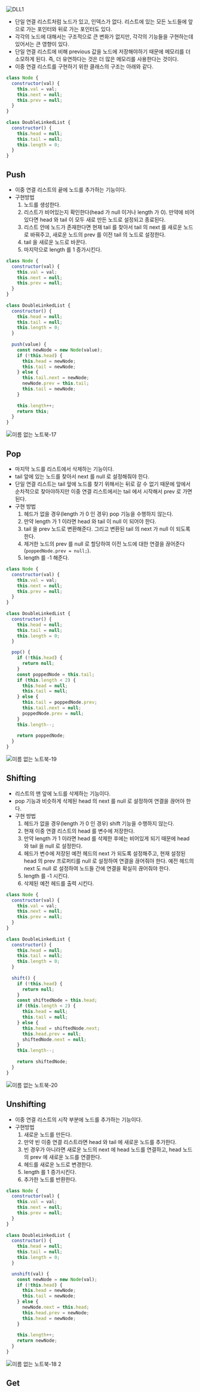 ![DLL1](https://github.com/choidoorim/TIL/assets/63203480/611b4166-2488-4ff6-91e1-1d3009498ec0)
- 단일 연결 리스트처럼 노드가 있고, 인덱스가 없다. 리스트에 있는 모든 노드들에 앞으로 가는 포인터와 뒤로 가는 포인터도 있다.
- 각각의 노드에 대해서는 구조적으로 큰 변화가 없지만, 각각의 기능들을 구현하는데 있어서는 큰 영향이 있다.
- 단일 연결 리스트에 비해 previous 값을 노드에 저장해야하기 때문에 메모리를 더 소모하게 된다. 즉, 더 유연하다는 것은 더 많은 메모리를 사용한다는 것이다.
- 이중 연결 리스트를 구현하기 위한 클래스의 구조는 아래와 같다.
```javascript
class Node {  
  constructor(val) {  
    this.val = val;  
    this.next = null;  
    this.prev = null;  
  }  
}  
  
class DoubleLinkedList {  
  constructor() {  
    this.head = null;  
    this.tail = null;  
    this.length = 0;  
  }  
}
```

## Push
- 이중 연결 리스트의 끝에 노드를 추가하는 기능이다.
- 구현방법
	1. 노드를 생성한다.
	2. 리스트가 비어있는지 확인한다(head 가 null 이거나 length 가 0). 만약에 비어있다면 head 와 tail 이 모두 새로 만든 노드로 설정되고 종료된다.
	3. 리스트 안에 노드가 존재한다면 현재 tail 를 찾아서 tail 의 next 를 새로운 노드로 바꿔주고, 새로운 노드의 prev 를 이전 tail 의 노드로 설정한다.
	4. tail 을 새로운 노드로 바꾼다.
	5. 마지막으로 length 를 1 증가시킨다.
```javascript
class Node {  
  constructor(val) {  
    this.val = val;  
    this.next = null;  
    this.prev = null;  
  }  
}  
  
class DoubleLinkedList {  
  constructor() {  
    this.head = null;  
    this.tail = null;  
    this.length = 0;  
  }  
  
  push(value) {  
    const newNode = new Node(value);  
    if (!this.head) {  
      this.head = newNode;  
      this.tail = newNode;  
    } else {  
      this.tail.next = newNode;  
      newNode.prev = this.tail;  
      this.tail = newNode;  
    }  
  
    this.length++;  
    return this;  
  }  
}
```
![이름 없는 노트북-17](https://github.com/choidoorim/TIL/assets/63203480/f236db6b-14c1-458b-91b5-da81f9ebd336)

## Pop
- 마지막 노드를 리스트에서 삭제하는 기능이다.
- tail 앞에 있는 노드를 찾아서 next 를 null 로 설정해줘야 한다.
- 단일 연결 리스트는 tail 앞에 노드를 찾기 위해서는 뒤로 갈 수 없기 때문에 앞에서 순차적으로 찾아야하지만 이중 연결 리스트에서는 tail 에서 시작해서 prev 로 가면 된다.
- 구현 방법
	1. 헤드가 없을 경우(length 가 0 인 경우) pop 기능을 수행하지 않는다.
	2. 만약 length 가 1 이라면 head 와 tail 이 null 이 되어야 한다.
	3. tail 을 prev 노드로 변환해준다. 그리고 변환된 tail 의 next 가 null 이 되도록 한다.
	4. 제거한 노드의 prev 를 null 로 할당하여 이전 노드에 대한 연결을 끊어준다(`poppedNode.prev = null;`).
	5. length 를 -1 해준다.
```javascript
class Node {  
  constructor(val) {  
    this.val = val;  
    this.next = null;  
    this.prev = null;  
  }  
}  
  
class DoubleLinkedList {  
  constructor() {  
    this.head = null;  
    this.tail = null;  
    this.length = 0;  
  }  

  pop() {  
    if (!this.head) {  
      return null;  
    }  
    const poppedNode = this.tail;  
    if (this.length < 2) {  
      this.head = null;  
      this.tail = null;  
    } else {  
      this.tail = poppedNode.prev;  
      this.tail.next = null;  
      poppedNode.prev = null;
    }  
    this.length--;  
  
    return poppedNode;  
  }  
}
```
![이름 없는 노트북-19](https://github.com/choidoorim/TIL/assets/63203480/d71c3bd7-e379-4e2f-b904-639719785f67)

## Shifting
- 리스트의 맨 앞에 노드를 삭제하는 기능이다.
- pop 기능과 비슷하게 삭제된 head 의 next 를 null 로 설정하여 연결을 끊어야 한다.
- 구현 방법
	1. 헤드가 없을 경우(length 가 0 인 경우) shift 기능을 수행하지 않는다.
	2. 현재 이중 연결 리스트의 head 를 변수에 저장한다.
	3. 만약 length 가 1 이라면 head 를 삭제한 후에는 비어있게 되기 때문에 head 와 tail 을 null 로 설정한다.
	4. 헤드가 변수에 저장된 예전 헤드의 next 가 되도록 설정해주고, 현재 설정된 head 의 prev 프로퍼티를 null 로 설정하여 연결을 끊어줘야 한다. 예전 헤드의 next 도 null 로 설정하여 노드들 간에 연결을 확실히 끊어줘야 한다.
	5. length 를 -1 시킨다.
	6. 삭제된 예전 헤드를 출력 시킨다.
```javascript
class Node {  
  constructor(val) {  
    this.val = val;  
    this.next = null;  
    this.prev = null;  
  }  
}  
  
class DoubleLinkedList {  
  constructor() {  
    this.head = null;  
    this.tail = null;  
    this.length = 0;  
  }  
  
  shift() {  
    if (!this.head) {  
      return null;  
    }  
    const shiftedNode = this.head;  
    if (this.length < 2) {  
      this.head = null;  
      this.tail = null;  
    } else {  
      this.head = shiftedNode.next;  
      this.head.prev = null;  
      shiftedNode.next = null;  
    }  
    this.length--;  
  
    return shiftedNode;  
  }  
}
```
![이름 없는 노트북-20](https://github.com/choidoorim/TIL/assets/63203480/c2420e11-4244-4c83-bb38-275ff35cc79b)

## Unshifting
- 이중 연결 리스트의 시작 부분에 노드를 추가하는 기능이다.
- 구현방법
	1. 새로운 노드를 만든다.
	2. 만약 빈 이중 연결 리스트라면 head 와 tail 에 새로운 노드를 추가한다.
	3. 빈 경우가 아니라면 새로운 노드의 next 에 head 노드를 연결하고, head 노드의 prev 에 새로운 노드를 연결한다.
	4. 헤드를 새로운 노드로 변경한다.
	5. length 를 1 증가시킨다.
	6. 추가한 노드를 반환한다.

```javascript
class Node {  
  constructor(val) {  
    this.val = val;  
    this.next = null;  
    this.prev = null;  
  }  
}  
  
class DoubleLinkedList {  
  constructor() {  
    this.head = null;  
    this.tail = null;  
    this.length = 0;  
  }  

  unshift(val) {  
    const newNode = new Node(val);  
    if (!this.head) {  
      this.head = newNode;  
      this.tail = newNode;  
    } else {  
      newNode.next = this.head;  
	  this.head.prev = newNode;  
	  this.head = newNode;
    }  
  
    this.length++;  
    return newNode;  
  }  
}
```
![이름 없는 노트북-18 2](https://github.com/choidoorim/TIL/assets/63203480/5354d497-8a93-4df3-9db5-fecd7828f99d)


## Get
